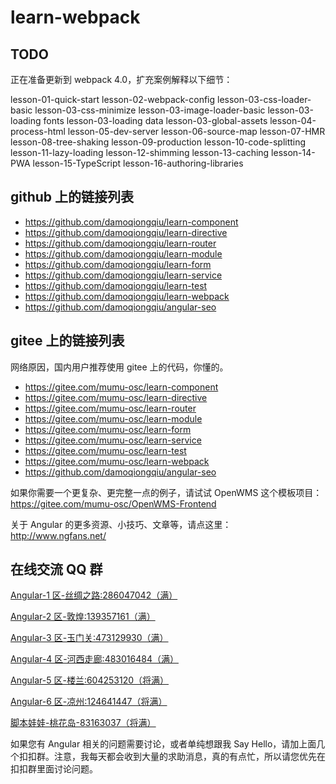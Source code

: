 # learn-webpack

## TODO

正在准备更新到 webpack 4.0，扩充案例解释以下细节：

lesson-01-quick-start
lesson-02-webpack-config
lesson-03-css-loader-basic
lesson-03-css-minimize
lesson-03-image-loader-basic
lesson-03-loading fonts
lesson-03-loading data
lesson-03-global-assets
lesson-04-process-html
lesson-05-dev-server
lesson-06-source-map
lesson-07-HMR
lesson-08-tree-shaking
lesson-09-production
lesson-10-code-splitting
lesson-11-lazy-loading
lesson-12-shimming
lesson-13-caching
lesson-14-PWA
lesson-15-TypeScript
lesson-16-authoring-libraries

## github 上的链接列表

-   https://github.com/damoqiongqiu/learn-component
-   https://github.com/damoqiongqiu/learn-directive
-   https://github.com/damoqiongqiu/learn-router
-   https://github.com/damoqiongqiu/learn-module
-   https://github.com/damoqiongqiu/learn-form
-   https://github.com/damoqiongqiu/learn-service
-   https://github.com/damoqiongqiu/learn-test
-   https://github.com/damoqiongqiu/learn-webpack
-   https://github.com/damoqiongqiu/angular-seo

## gitee 上的链接列表

网络原因，国内用户推荐使用 gitee 上的代码，你懂的。

-   https://gitee.com/mumu-osc/learn-component
-   https://gitee.com/mumu-osc/learn-directive
-   https://gitee.com/mumu-osc/learn-router
-   https://gitee.com/mumu-osc/learn-module
-   https://gitee.com/mumu-osc/learn-form
-   https://gitee.com/mumu-osc/learn-service
-   https://gitee.com/mumu-osc/learn-test
-   https://gitee.com/mumu-osc/learn-webpack
-   https://github.com/damoqiongqiu/angular-seo

如果你需要一个更复杂、更完整一点的例子，请试试 OpenWMS 这个模板项目：https://gitee.com/mumu-osc/OpenWMS-Frontend

关于 Angular 的更多资源、小技巧、文章等，请点这里：http://www.ngfans.net/

## 在线交流 QQ 群

<a target="_blank" href="//shang.qq.com/wpa/qunwpa?idkey=8db5ed802cbddbf6432d7ba7dc4f2a316be020442491eb41cbfb1a12434e8cc7" class="list-group-item"><i class="fa fa-qq" aria-hidden="true"></i> Angular-1 区-丝绸之路:286047042（满）</a>

<a target="_blank" href="//shang.qq.com/wpa/qunwpa?idkey=cbfcd79e7e90939b0e2c519f475fac4792985ce2abc5ad45ec5e06ffcfe944dd" class="list-group-item"><i class="fa fa-qq" aria-hidden="true"></i> Angular-2 区-敦煌:139357161（满）</a>

<a target="_blank" href="//shang.qq.com/wpa/qunwpa?idkey=639229c8b6ad0c3a9a8f381dddf5d7785780b20d8c37eb25c91ac73ea7d37a5f" class="list-group-item"><i class="fa fa-qq" aria-hidden="true"></i> Angular-3 区-玉门关:473129930（满）</a>

<a target="_blank" href="//shang.qq.com/wpa/qunwpa?idkey=12add102af3f67910bdc0de753dee10ebada08ab485af7e38f4dfa0ee27476f7" class="list-group-item"><i class="fa fa-qq" aria-hidden="true"></i> Angular-4 区-河西走廊:483016484（满）</a>

<a target="_blank" href="//shang.qq.com/wpa/qunwpa?idkey=1293a6494fb306ea29d281e320a8f4ef82285fa5300f73118e6ff7a79ce76036"
class="list-group-item"><i class="fa fa-qq" aria-hidden="true"></i>
Angular-5 区-楼兰:604253120（将满）
</a>

<a target="_blank" href="//shang.qq.com/wpa/qunwpa?idkey=fcd880ba919983dc85690642d48cf00ad0affd8d35de5f30542c895e622a8ab8"
class="list-group-item"><i class="fa fa-qq" aria-hidden="true"></i>
Angular-6 区-凉州:124641447（将满）
</a>

<a target="_blank" href="//shang.qq.com/wpa/qunwpa?idkey=5d6b8c5296e4806142b8422ae7abca6f27b9b9b992a4dac80dc1392644e8970a"><i class="fa fa-qq" aria-hidden="true"></i>脚本娃娃-桃花岛-83163037（将满）</a>

如果您有 Angular 相关的问题需要讨论，或者单纯想跟我 Say Hello，请加上面几个扣扣群。注意，我每天都会收到大量的求助消息，真的有点忙，所以请您优先在扣扣群里面讨论问题。

